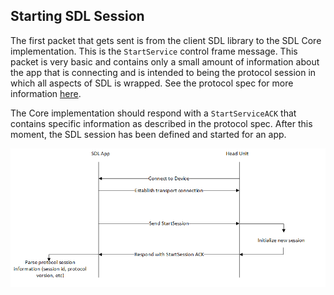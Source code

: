 ## Starting SDL Session

The first packet that gets sent is from the client SDL library to the SDL Core implementation. This is the `StartService` control frame message. This packet is very basic and contains only a small amount of information about the app that is connecting and is intended to being the protocol session in which all aspects of SDL is wrapped. See the protocol spec for more information [here](linktotheprotocolspec).

The Core implementation should respond with a `StartServiceACK` that contains specific information as described in the protocol spec. After this moment, the SDL session has been defined and started for an app.

![Step 2: Start the protocol session](assets/overall_2.png) 
